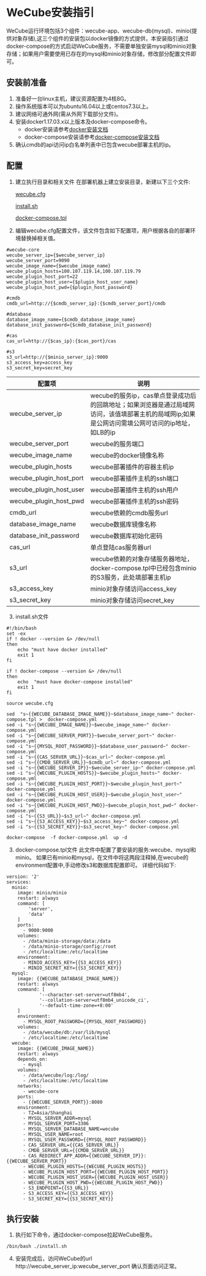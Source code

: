 # WeCube安装指引
WeCube运行环境包括3个组件：wecube-app、wecube-db(mysql)、minio(提供对象存储),这三个组件的安装包以docker镜像的方式提供，本安装指引通过docker-compose的方式启动WeCube服务，不需要单独安装mysql和minio对象存储；如果用户需要使用已存在的mysql和minio对象存储，修改部分配置文件即可。

## 安装前准备
1. 准备好一台linux主机，建议资源配置为4核8G。
2. 操作系统版本可以为ubuntu16.04以上或centos7.3以上。
3. 建议网络可通外网(需从外网下载部分文件)。
4. 安装docker1.17.03.x以上版本及docker-compose命令。
     - docker安装请参考[docker安装文档](https://github.com/WeBankPartners/we-cmdb/blob/master/cmdb-wiki/docs/install/docker_install_guide.md)
     - docker-compose安装请参考[docker-compose安装文档](https://github.com/WeBankPartners/we-cmdb/blob/master/cmdb-wiki/docs/install/docker-compose_install_guide.md)
5. 确认cmdb的api访问ip白名单列表中已包含wecube部署主机的ip。

## 配置
1. 建立执行目录和相关文件
   在部署机器上建立安装目录，新建以下三个文件:

   [wecube.cfg](../../../build/wecube.cfg)

   [install.sh](../../../build/install.sh)

   [docker-compose.tpl](../../../build/docker-compose.tpl)


2. 编辑wecube.cfg配置文件，该文件包含如下配置项，用户根据各自的部署环境替换掉相关值。

```
#wecube-core
wecube_server_ip={$wecube_server_ip}
wecube_server_port=9090
wecube_image_name={$wecube_image_name}
wecube_plugin_hosts=100.107.119.14,100.107.119.79
wecube_plugin_host_port=22
wecube_plugin_host_user={$plugin_host_user_name}
wecube_plugin_host_pwd={$plugin_host_password}

#cmdb
cmdb_url=http://{$cmdb_server_ip}:{$cmdb_server_port}/cmdb

#database
database_image_name={$cmdb_database_image_name}
database_init_password={$cmdb_database_init_password}

#cas
cas_url=http://{$cas_ip}:{$cas_port}/cas

#s3
s3_url=http://{$minio_server_ip}:9000
s3_access_key=access_key
s3_secret_key=secret_key
```

配置项                      |说明
---------------------------|--------------------
wecube_server_ip           |wecube的服务ip，cas单点登录成功后的回跳地址；如果浏览器是通过局域网访问，该值填部署主机的局域网ip;如果是公网访问需填公网可访问的ip地址，如LB的ip
wecube_server_port         |wecube的服务端口
wecube_image_name          |wecube的docker镜像名称
wecube_plugin_hosts        |wecube部署插件的容器主机ip
wecube_plugin_host_port    |wecube部署插件主机的ssh端口
wecube_plugin_host_user    |wecube部署插件主机的ssh用户
wecube_plugin_host_pwd     |wecube部署插件主机的ssh密码
cmdb_url                   |wecube依赖的cmdb服务url
database_image_name        |wecube数据库镜像名称
database_init_password     |wecube数据库初始化密码
cas_url                    |单点登陆cas服务器url
s3_url                     |wecube依赖的对象存储服务器地址，docker-compose.tpl中已经包含minio的S3服务，此处填部署主机ip
s3_access_key              |minio对象存储访问access_key
s3_secret_key              |minio对象存储访问secret_key

3. install.sh文件
```
#!/bin/bash
set -ex
if ! docker --version &> /dev/null
then
    echo "must have docker installed"
    exit 1
fi

if ! docker-compose --version &> /dev/null
then
    echo  "must have docker-compose installed"
    exit 1
fi

source wecube.cfg

sed  "s~{{WECUBE_DATABASE_IMAGE_NAME}}~$database_image_name~" docker-compose.tpl >  docker-compose.yml  
sed -i "s~{{WECUBE_IMAGE_NAME}}~$wecube_image_name~" docker-compose.yml  
sed -i "s~{{WECUBE_SERVER_PORT}}~$wecube_server_port~" docker-compose.yml 
sed -i "s~{{MYSQL_ROOT_PASSWORD}}~$database_user_password~" docker-compose.yml 
sed -i "s~{{CAS_SERVER_URL}}~$cas_url~" docker-compose.yml 
sed -i "s~{{CMDB_SERVER_URL}}~$cmdb_url~" docker-compose.yml 
sed -i "s~{{WECUBE_SERVER_IP}}~$wecube_server_ip~" docker-compose.yml
sed -i "s~{{WECUBE_PLUGIN_HOSTS}}~$wecube_plugin_hosts~" docker-compose.yml
sed -i "s~{{WECUBE_PLUGIN_HOST_PORT}}~$wecube_plugin_host_port~" docker-compose.yml
sed -i "s~{{WECUBE_PLUGIN_HOST_USER}}~$wecube_plugin_host_user~" docker-compose.yml
sed -i "s~{{WECUBE_PLUGIN_HOST_PWD}}~$wecube_plugin_host_pwd~" docker-compose.yml
sed -i "s~{{S3_URL}}~$s3_url~" docker-compose.yml
sed -i "s~{{S3_ACCESS_KEY}}~$s3_access_key~" docker-compose.yml
sed -i "s~{{S3_SECRET_KEY}}~$s3_secret_key~" docker-compose.yml

docker-compose  -f docker-compose.yml  up -d

```

3. docker-compose.tpl文件
此文件中配置了要安装的服务:wecube、mysql和minio。
如果已有minio和mysql，在文件中将这两段注释掉,在wecube的environment配置中,手动修改s3和数据库配置即可。
详细代码如下:
```
version: '2'
services:
  minio:
    image: minio/minio
    restart: always
    command: [
        'server',
        'data'
    ]
    ports:
      - 9000:9000
    volumes:
      - /data/minio-storage/data:/data    
      - /data/minio-storage/config:/root
      - /etc/localtime:/etc/localtime
    environment:
      - MINIO_ACCESS_KEY={{S3_ACCESS_KEY}}
      - MINIO_SECRET_KEY={{S3_SECRET_KEY}}
  mysql:
    image: {{WECUBE_DATABASE_IMAGE_NAME}}
    restart: always
    command: [
            '--character-set-server=utf8mb4',
            '--collation-server=utf8mb4_unicode_ci',
            '--default-time-zone=+8:00'
    ]
    environment:
      - MYSQL_ROOT_PASSWORD={{MYSQL_ROOT_PASSWORD}}
    volumes:
      - /data/wecube/db:/var/lib/mysql
      - /etc/localtime:/etc/localtime
  wecube:
    image: {{WECUBE_IMAGE_NAME}}
    restart: always
    depends_on:
      - mysql
    volumes:
      - /data/wecube/log:/log/ 
      - /etc/localtime:/etc/localtime
    networks:
      - wecube-core
    ports:
      - {{WECUBE_SERVER_PORT}}:8080
    environment:
      - TZ=Asia/Shanghai
      - MYSQL_SERVER_ADDR=mysql
      - MYSQL_SERVER_PORT=3306
      - MYSQL_SERVER_DATABASE_NAME=wecube
      - MYSQL_USER_NAME=root
      - MYSQL_USER_PASSWORD={{MYSQL_ROOT_PASSWORD}}
      - CAS_SERVER_URL={{CAS_SERVER_URL}}
      - CMDB_SERVER_URL={{CMDB_SERVER_URL}}
      - CAS_REDIRECT_APP_ADDR={{WECUBE_SERVER_IP}}:{{WECUBE_SERVER_PORT}}
      - WECUBE_PLUGIN_HOSTS={{WECUBE_PLUGIN_HOSTS}}
      - WECUBE_PLUGIN_HOST_PORT={{WECUBE_PLUGIN_HOST_PORT}}
      - WECUBE_PLUGIN_HOST_USER={{WECUBE_PLUGIN_HOST_USER}}
      - WECUBE_PLUGIN_HOST_PWD={{WECUBE_PLUGIN_HOST_PWD}}
      - S3_ENDPOINT={{S3_URL}}
      - S3_ACCESS_KEY={{S3_ACCESS_KEY}}
      - S3_SECRET_KEY={{S3_SECRET_KEY}}
```
## 执行安装
1. 执行如下命令，通过docker-compose拉起WeCube服务。
```
/bin/bash ./install.sh
```

4. 安装完成后，访问WeCube的url http://wecube_server_ip:wecube_server_port 确认页面访问正常。


